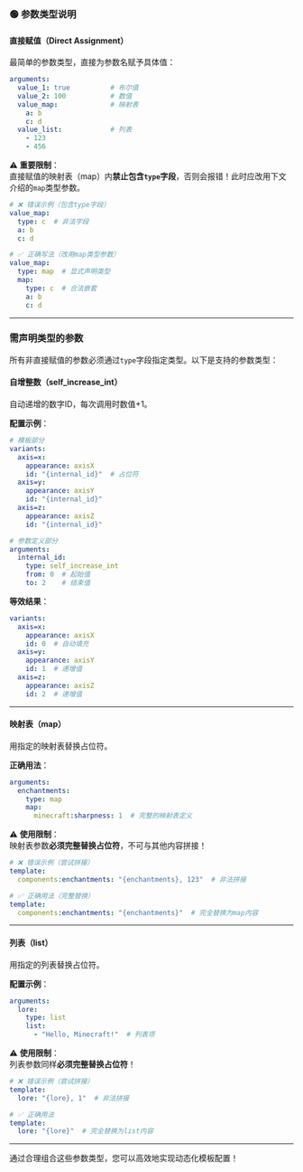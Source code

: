 ### 🟢 参数类型说明  

#### 直接赋值（Direct Assignment）  
最简单的参数类型，直接为参数名赋予具体值：  
```yaml
arguments:
  value_1: true          # 布尔值
  value_2: 100           # 数值
  value_map:             # 映射表
    a: b
    c: d
  value_list:            # 列表
    - 123
    - 456
```  

⚠️ **重要限制**：  
直接赋值的映射表（map）内**禁止包含`type`字段**，否则会报错！此时应改用下文介绍的`map`类型参数。  
```yaml
# ❌ 错误示例（包含type字段）
value_map:
  type: c  # 非法字段
  a: b
  c: d

# ✅ 正确写法（改用map类型参数）
value_map:
  type: map  # 显式声明类型
  map:
    type: c  # 合法嵌套
    a: b
    c: d
```  

---  

### 需声明类型的参数  
所有非直接赋值的参数必须通过`type`字段指定类型。以下是支持的参数类型：  

#### 自增整数（self_increase_int）  
自动递增的数字ID，每次调用时数值+1。  

**配置示例**：  
```yaml
# 模板部分
variants:
  axis=x:
    appearance: axisX
    id: "{internal_id}"  # 占位符
  axis=y:
    appearance: axisY
    id: "{internal_id}"
  axis=z:
    appearance: axisZ
    id: "{internal_id}"

# 参数定义部分
arguments:
  internal_id:
    type: self_increase_int
    from: 0  # 起始值
    to: 2    # 结束值
```  

**等效结果**：  
```yaml
variants:
  axis=x:
    appearance: axisX
    id: 0  # 自动填充
  axis=y:
    appearance: axisY
    id: 1  # 递增值
  axis=z:
    appearance: axisZ
    id: 2  # 递增值
```  

---  

#### 映射表（map）  
用指定的映射表替换占位符。  

**正确用法**：  
```yaml
arguments:
  enchantments:
    type: map
    map:
      minecraft:sharpness: 1  # 完整的映射表定义
```  

⚠️ **使用限制**：  
映射表参数**必须完整替换占位符**，不可与其他内容拼接！  
```yaml
# ❌ 错误示例（尝试拼接）
template:
  components:enchantments: "{enchantments}, 123"  # 非法拼接

# ✅ 正确用法（完整替换）
template:
  components:enchantments: "{enchantments}"  # 完全替换为map内容
```  

---  

#### 列表（list）  
用指定的列表替换占位符。  

**配置示例**：  
```yaml
arguments:
  lore:
    type: list
    list:
      - "Hello, Minecraft!"  # 列表项
```  

⚠️ **使用限制**：  
列表参数同样**必须完整替换占位符**！  
```yaml
# ❌ 错误示例（尝试拼接）
template:
  lore: "{lore}, 1"  # 非法拼接

# ✅ 正确用法
template:
  lore: "{lore}"  # 完全替换为list内容
```  

---  

通过合理组合这些参数类型，您可以高效地实现动态化模板配置！